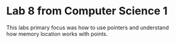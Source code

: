 # Lab 8 from Computer Science 1
This labs primary focus was how to use pointers and understand<br/>
how memory location works with points.
